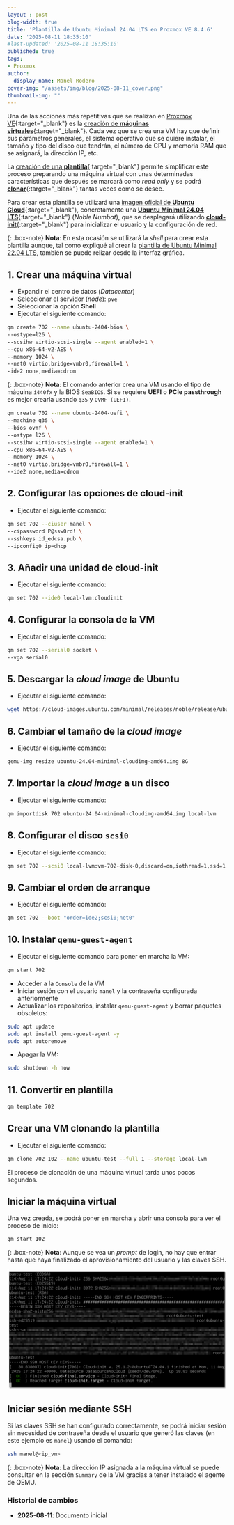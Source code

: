 ```yaml
---
layout : post
blog-width: true
title: 'Plantilla de Ubuntu Minimal 24.04 LTS en Proxmox VE 8.4.6'
date: '2025-08-11 18:35:10'
#last-updated: '2025-08-11 18:35:10'
published: true
tags:
- Proxmox
author:
  display_name: Manel Rodero
cover-img: "/assets/img/blog/2025-08-11_cover.png"
thumbnail-img: ""
---
```


Una de las acciones más repetitivas que se realizan en [Proxmox VE](https://www.proxmox.com/en/proxmox-virtual-environment/overview){:target="_blank"} es la [creación de **máquinas virtuales**](https://pve.proxmox.com/pve-docs/chapter-qm.html#qm_virtual_machines_settings){:target="_blank"}. Cada vez que se crea una VM hay que definir sus parámetros generales, el sistema operativo que se quiere instalar, el tamaño y tipo del disco que tendrán, el número de CPU y memoria RAM que se asignará, la dirección IP, etc.

La [creación de una **plantilla**](https://pve.proxmox.com/pve-docs/chapter-qm.html#qm_templates){:target="_blank"} permite simplificar este proceso preparando una máquina virtual con unas determinadas características que después se marcará como _read only_ y se podrá [**clonar**](https://pve.proxmox.com/pve-docs/chapter-qm.html#qm_copy_and_clone){:target="_blank"} tantas veces como se desee.

Para crear esta plantilla se utilizará una [imagen oficial de **Ubuntu Cloud**](https://cloud-images.ubuntu.com/){:target="_blank"}, concretamente una [**Ubuntu Minimal 24.04 LTS**](https://cloud-images.ubuntu.com/minimal/releases/noble/release/){:target="_blank"} (_Noble Numbat_), que se desplegará utilizando [**cloud-init**](https://cloudinit.readthedocs.io/en/latest/){:target="_blank"} para inicializar el usuario y la configuración de red.

{: .box-note}
**Nota**: En esta ocasión se utilizará la _shell_ para crear esta plantilla aunque, tal como expliqué al crear la [plantilla de Ubuntu Minimal 22.04 LTS](creacion-de-una-plantilla-de-ubuntu-en-proxmox-ve), también se puede relizar desde la interfaz gráfica.

## 1. Crear una máquina virtual

* Expandir el centro de datos (_Datacenter_)
* Seleccionar el servidor (_node_): `pve`
* Seleccionar la opción **Shell**
* Ejecutar el siguiente comando:

```bash
qm create 702 --name ubuntu-2404-bios \
--ostype=l26 \
--scsihw virtio-scsi-single --agent enabled=1 \
--cpu x86-64-v2-AES \
--memory 1024 \
--net0 virtio,bridge=vmbr0,firewall=1 \
-ide2 none,media=cdrom
```

{: .box-note}
**Nota**: El comando anterior crea una VM usando el tipo de máquina `i440fx` y la BIOS `SeaBIOS`. Si se requiere **UEFI** o **PCIe passthrough** es mejor crearla usando `q35` y `OVMF (UEFI)`.

```bash
qm create 702 --name ubuntu-2404-uefi \
--machine q35 \
--bios ovmf \
--ostype l26 \
--scsihw virtio-scsi-single --agent enabled=1 \
--cpu x86-64-v2-AES \
--memory 1024 \
--net0 virtio,bridge=vmbr0,firewall=1 \
--ide2 none,media=cdrom
```

## 2. Configurar las opciones de **cloud-init**

* Ejecutar el siguiente comando:

```bash
qm set 702 --ciuser manel \
--cipassword P@ssw0rd! \
--sshkeys id_edcsa.pub \
--ipconfig0 ip=dhcp
```

## 3. Añadir una unidad de **cloud-init**

* Ejecutar el siguiente comando:

```bash
qm set 702 --ide0 local-lvm:cloudinit
```

## 4. Configurar la consola de la VM

* Ejecutar el siguiente comando:

```bash
qm set 702 --serial0 socket \
--vga serial0
```

## 5. Descargar la _cloud image_ de Ubuntu

* Ejecutar el siguiente comando:

```bash
wget https://cloud-images.ubuntu.com/minimal/releases/noble/release/ubuntu-24.04-minimal-cloudimg-amd64.img
```

## 6. Cambiar el tamaño de la _cloud image_

* Ejecutar el siguiente comando:

```bash
qemu-img resize ubuntu-24.04-minimal-cloudimg-amd64.img 8G
```

## 7. Importar la _cloud image_ a un disco

* Ejecutar el siguiente comando:

```bash
qm importdisk 702 ubuntu-24.04-minimal-cloudimg-amd64.img local-lvm
```

## 8. Configurar el disco `scsi0`

* Ejecutar el siguiente comando:

```bash
qm set 702 --scsi0 local-lvm:vm-702-disk-0,discard=on,iothread=1,ssd=1
```

## 9. Cambiar el orden de arranque

* Ejecutar el siguiente comando:

```bash
qm set 702 --boot "order=ide2;scsi0;net0"
```

## 10. Instalar `qemu-guest-agent`

* Ejecutar el siguiente comando para poner en marcha la VM:

```bash
qm start 702
```

* Acceder a la `Console` de la VM
* Iniciar sesión con el usuario `manel` y la contraseña configurada anteriormente
* Actualizar los repositorios, instalar `qemu-guest-agent` y borrar paquetes obsoletos:

```bash
sudo apt update
sudo apt install qemu-guest-agent -y
sudo apt autoremove
```

* Apagar la VM:

```bash
sudo shutdown -h now
```

## 11. Convertir en plantilla

```bash
qm template 702
```

## Crear una VM clonando la plantilla

* Ejecutar el siguiente comando:

```bash
qm clone 702 102 --name ubuntu-test --full 1 --storage local-lvm
```

El proceso de clonación de una máquina virtual tarda unos pocos segundos.

## Iniciar la máquina virtual

Una vez creada, se podrá poner en marcha y abrir una consola para ver el proceso de inicio:

```bash
qm start 102
```

{: .box-note}
**Nota**: Aunque se vea un _prompt_ de login, no hay que entrar hasta que haya finalizado el aprovisionamiento del usuario y las claves SSH.

![Cloud Init][1]

## Iniciar sesión mediante SSH

Si las claves SSH se han configurado correctamente, se podrá iniciar sesión sin necesidad de contraseña desde el usuario que generó las claves (en este ejemplo es `manel`) usando el comando:

```bash
ssh manel@<ip_vm>
```

{: .box-note}
**Nota**: La dirección IP asignada a la máquina virtual se puede consultar en la sección `Summary` de la VM gracias a tener instalado el agente de QEMU.

### Historial de cambios

* **2025-08-11**: Documento inicial

[1]: /assets/img/blog/2025-08-11_image_1.png "Cloud Init"
